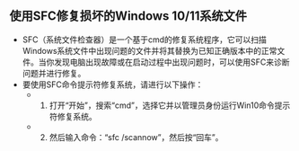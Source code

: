 ## 使用SFC修复损坏的Windows 10/11系统文件
- SFC（系统文件检查器）是一个基于cmd的修复系统程序，它可以扫描Windows系统文件中出现问题的文件并将其替换为已知正确版本中的正常文件。当你发现电脑出现故障或在启动过程中出现问题时，可以使用SFC来诊断问题并进行修复。
- 要使用SFC命令提示符修复系统，请进行以下操作：
	- 1. 打开“开始”，搜索“cmd”，选择它并以管理员身份运行Win10命令提示符修复系统。
	- 2. 然后输入命令：“sfc /scannow”，然后按“回车”。